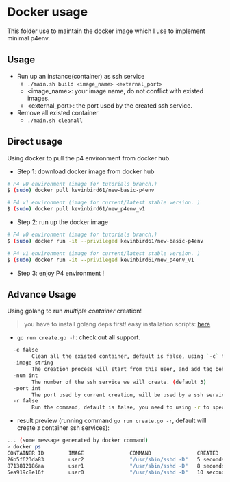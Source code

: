 # Docker usage

This folder use to maintain the docker image which I use to implement minimal p4env.

## Usage

* Run up an instance(container) as ssh service
    * `./main.sh build <image_name> <external_port>`
    * <image_name>: your image name, do not conflict with existed images.
    * <external_port>: the port used by the created ssh service.
* Remove all existed container
    * `./main.sh cleanall`


## Direct usage

Using docker to pull the p4 environment from docker hub.

* Step 1: download docker image from docker hub
```bash
# P4 v0 environment (image for tutorials branch.)
$ (sudo) docker pull kevinbird61/new-basic-p4env

# P4 v1 environment (image for current/latest stable version. )
$ (sudo) docker pull kevinbird61/new_p4env_v1
```

* Step 2: run up the docker image
```bash
# P4 v0 environment (image for tutorials branch.)
$ (sudo) docker run -it --privileged kevinbird61/new-basic-p4env

# P4 v1 environment (image for current/latest stable version. )
$ (sudo) docker run -it --privileged kevinbird61/new_p4env_v1
```

* Step 3: enjoy P4 environment !

## Advance Usage

Using golang to run *multiple container* creation!

> you have to install golang deps first!
> easy installation scripts: [here](https://github.com/toolbuddy/ssfw)

* `go run create.go -h`: check out all support.
```bash
  -c false
        Clean all the existed container, default is false, using `-c` to specify.
  -image string
        The creation process will start from this user, and add tag behind this value. (default "user")
  -num int
        The number of the ssh service we will create. (default 3)
  -port int
        The port used by current creation, will be used by a ssh service. And will increase by 1 after a creation process is finished. (default 9487)
  -r false
        Run the command, default is false, you need to using -r to specify.
```

* result preview (running command `go run create.go -r`, default will create `3` container ssh services):
```bash
... (some message generated by docker command)
> docker ps 
CONTAINER ID        IMAGE               COMMAND               CREATED             STATUS              PORTS                  NAMES
26b5f623da83        user2               "/usr/sbin/sshd -D"   5 seconds ago       Up 3 seconds        0.0.0.0:9489->22/tcp   user2_c
8713812186aa        user1               "/usr/sbin/sshd -D"   8 seconds ago       Up 5 seconds        0.0.0.0:9488->22/tcp   user1_c
5ea919c8e16f        user0               "/usr/sbin/sshd -D"   10 seconds ago      Up 8 seconds        0.0.0.0:9487->22/tcp   user0_c
```
